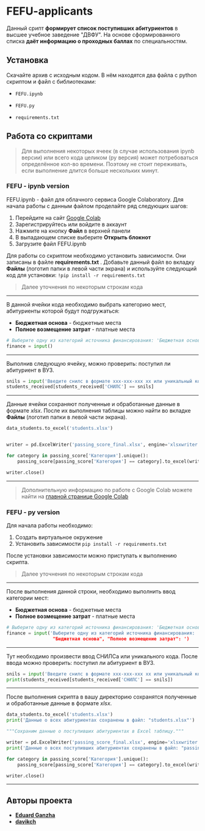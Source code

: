 # FEFU-applicants

Данный срипт __формирует список поступивших абитуриентов__ в высшее учебное заведение "ДВФУ".
На основе сформированного списка __даёт информацию о проходных баллах__ по специальностям.  


## Установка

Скачайте архив с исходным кодом. В нём находятся два файла с python скриптом и файл с библиотеками:

-     FEFU.ipynb 
-     FEFU.py
-     requirements.txt


## Работа со скриптами

> Для выполнения некоторых ячеек (в случае использования ipynb версии) или всего кода целиком (py версия) может потребоваться определённое кол-во времени. Поэтому не стоит переживать, если выполнение длится больше нескольких минут.  


### FEFU - ipynb version

FEFU.ipynb - файл для облачного сервиса Google Colaboratory. Для начала работы с данным файлом проделайте ряд следующих шагов:

1. Перейдите на сайт [Google Colab](https://colab.research.google.com/?utm_source=scs-index)
2. Зарегистрируйтесь или войдите в аккаунт
3. Нажмите на кнопку __Файл__ в верхней панели
4. В выпадающем списке выберите __Открыть блокнот__
5. Загрузите файл FEFU.ipynb

Для работы со скриптом необходимо установить зависимости. Они записаны в файле __requirements.txt__ . Добавьте данный файл во вкладку __Файлы__ (логотип папки в левой части экрана) и используйте следующий код для установки: `!pip install -r requirements.txt`

> Далее уточнения по некоторым строкам кода

---
В данной ячейки кода необходимо выбрать категорию мест, абитуриенты которой будут подгружаться:
- __Бюджетная основа__ - бюджетные места
- __Полное возмещение затрат__ - платные места 

```python
# Выберите одну из категорий источника финансирования: 'Бюджетная основа', 'Полное возмещение затрат'
finance = input()
```

---
Выполнив следующую ячейку, можно проверить: поступил ли абитуриент в ВУЗ. 

```python
snils = input('Введите снилс в формате xxx-xxx-xxx xx или уникальный код: ')
students_received[students_received['СНИЛС'] == snils]
```

---
Данные ячейки сохраняют полученные и обработанные данные в формате _xlsx_. После их выполнения таблицы можно найти во вкладке __Файлы__ (логотип папки в левой части экрана).

```python
data_students.to_excel('students.xlsx')


writer = pd.ExcelWriter('passing_score_final.xlsx', engine='xlsxwriter')

for category in passing_score['Категория'].unique():
    passing_score[passing_score['Категория'] == category].to_excel(writer, sheet_name=category)

writer.close()
```
---
> Дополнительную информацию по работе с Google Colab можете найти на [главной странице Google Colab](https://colab.research.google.com/?hl=ru)

### FEFU - py version

Для начала работы необходимо: 

1. Создать виртуальное окружение
2. Установить зависимости `pip install -r requirements.txt`

После установки зависимости можно приступать к выполнению скрипта. 
> Далее уточнения по некоторым строкам кода

---
После выполнения данной строки, необходимо выполнить ввод категории мест:
- __Бюджетная основа__ - бюджетные места
- __Полное возмещение затрат__ - платные места 

```python
# Выберите одну из категорий источника финансирования: 'Бюджетная основа', 'Полное возмещение затрат'
finance = input('Выберите одну из категорий источника финансирования:
                 "Бюджетная основа", "Полное возмещение затрат": ')
```

---
Тут необходимо произвести ввод СНИЛСа или уникального кода. После ввода можно проверить: поступил ли абитуриент в ВУЗ.

```python
snils = input('Введите снилс в формате xxx-xxx-xxx xx или уникальный код: ')
print(students_received[students_received['СНИЛС'] == snils])
```

---
После выполнения скрипта в вашу директорию сохранятся полученные и обработанные данные в формате _xlsx_.

```python
data_students.to_excel('students.xlsx')
print('Данные о всех абитуриентах сохранены в файл: "students.xlsx"')

"""Сохраним данные о поступивших абитуриентах в Excel таблицу."""

writer = pd.ExcelWriter('passing_score_final.xlsx', engine='xlsxwriter')
print('Данные о всех поступивших абитуриентах сохранены в файл: "passing_score_final.xlsx"')

for category in passing_score['Категория'].unique():
    passing_score[passing_score['Категория'] == category].to_excel(writer, sheet_name=category)

writer.close()
```
---

## Авторы проекта

- __[Eduard Ganzha](https://github.com/deep-learning-engenear)__
- __[davikch](https://github.com/davikch)__
